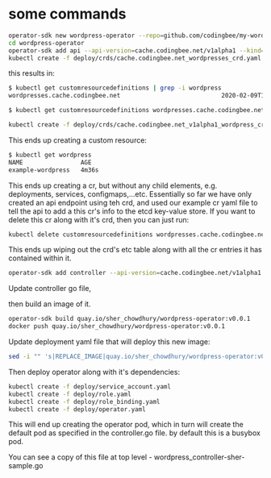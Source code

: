 # some commands

```sh
operator-sdk new wordpress-operator --repo=github.com/codingbee/my-wordpress-operator
cd wordpress-operator
operator-sdk add api --api-version=cache.codingbee.net/v1alpha1 --kind=Wordpress  # kind needs to start with uppercase
kubectl create -f deploy/crds/cache.codingbee.net_wordpresses_crd.yaml
```

this results in:

```sh
$ kubectl get customresourcedefinitions | grep -i wordpress
wordpresses.cache.codingbee.net                            2020-02-09T12:52:08Z

$ kubectl get customresourcedefinitions wordpresses.cache.codingbee.net -o yaml
```

```sh
kubectl create -f deploy/crds/cache.codingbee.net_v1alpha1_wordpress_cr.yaml
```

This ends up creating a custom resource:

```sh
$ kubectl get wordpress
NAME                AGE
example-wordpress   4m36s
```

This ends up creating a cr, but without any child elements, e.g. deployments, services, configmaps,...etc. Essentially so far we have only created an api endpoint using teh crd, and used our example cr yaml file to tell the api to add a this cr's info to the etcd key-value store. If you want to delete this cr along with it's crd, then you can just run:

```sh
kubectl delete customresourcedefinitions wordpresses.cache.codingbee.net
```

This ends up wiping out the crd's etc table along with all the cr entries it has contained within it.  

```sh
operator-sdk add controller --api-version=cache.codingbee.net/v1alpha1 --kind=Wordpress
```

Update controller go file,

then build an image of it.

```sh
operator-sdk build quay.io/sher_chowdhury/wordpress-operator:v0.0.1
docker push quay.io/sher_chowdhury/wordpress-operator:v0.0.1
```

Update deployment yaml file that will deploy this new image:

```bash
sed -i "" 's|REPLACE_IMAGE|quay.io/sher_chowdhury/wordpress-operator:v0.0.1|g' deploy/operator.yaml

```

Then deploy operator along with it's dependencies:

```bash
kubectl create -f deploy/service_account.yaml
kubectl create -f deploy/role.yaml
kubectl create -f deploy/role_binding.yaml
kubectl create -f deploy/operator.yaml
```

This will end up creating the operator pod, which in turn will create the default pod as specified in the controller.go file. by default this is a busybox pod.

You can see a copy of this file at top level - wordpress_controller-sher-sample.go
